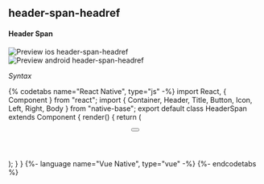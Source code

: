 ## header-span-headref
#### Header Span

![Preview ios header-span-headref](https://raw.githubusercontent.com/GeekyAnts/NativeBase-KitchenSink/v2.6.1/screenshots/ios/header-span.png)
![Preview android header-span-headref](https://raw.githubusercontent.com/GeekyAnts/NativeBase-KitchenSink/v2.6.1/screenshots/android/header-span.png)

*Syntax*

{% codetabs name="React Native", type="js" -%}
import React, { Component } from "react";
import { Container, Header, Title, Button, Icon, Left, Right, Body } from "native-base";
export default class HeaderSpan extends Component {
  render() {
    return (
      <Container>
        <Header span>
          <Left>
            <Button transparent>
              <Icon name="arrow-back" />
            </Button>
          </Left>
          <Body>
            <Title>Header Span</Title>
          </Body>
          <Right />
        </Header>
      </Container>
    );
  }
}
{%- language name="Vue Native", type="vue" -%}
<template>
  <nb-container>
    <nb-header span>
      <nb-left>
        <nb-button transparent>
          <nb-icon name="arrow-back" />
        </nb-button>
      </nb-left>
      <nb-body>
        <nb-title>Header Span</nb-title>
      </nb-body>
      <nb-right/>
    </nb-header>
  </nb-container>
</template>
{%- endcodetabs %}
<br />